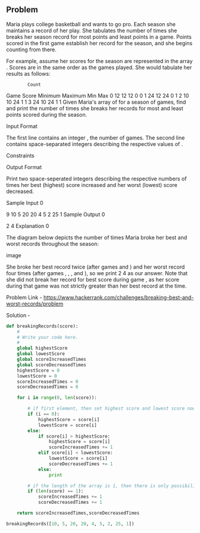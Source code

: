 ## Problem

Maria plays college basketball and wants to go pro. Each season she maintains a record of her play. She tabulates the number of times she breaks her season record for most points and least points in a game. Points scored in the first game establish her record for the season, and she begins counting from there.

For example, assume her scores for the season are represented in the array . Scores are in the same order as the games played. She would tabulate her results as follows:

            Count
Game  Score  Minimum  Maximum   Min Max
 0      12     12       12       0   0
 1      24     12       24       0   1
 2      10     10       24       1   1
 3      24     10       24       1   1
Given Maria's array of  for a season of  games, find and print the number of times she breaks her records for most and least points scored during the season.

Input Format

The first line contains an integer , the number of games. 
The second line contains  space-separated integers describing the respective values of .

Constraints

Output Format

Print two space-seperated integers describing the respective numbers of times her best (highest) score increased and her worst (lowest) score decreased.

Sample Input 0

9
10 5 20 20 4 5 2 25 1
Sample Output 0

2 4
Explanation 0

The diagram below depicts the number of times Maria broke her best and worst records throughout the season:

image

She broke her best record twice (after games  and ) and her worst record four times (after games , , , and ), so we print 2 4 as our answer. Note that she did not break her record for best score during game , as her score during that game was not strictly greater than her best record at the time.

Problem Link - https://www.hackerrank.com/challenges/breaking-best-and-worst-records/problem

Solution -

```python
def breakingRecords(score):
    #
    # Write your code here.
    #
    global highestScore
    global lowestScore
    global scoreIncreasedTimes
    global scoreDecreasedTimes
    highestScore = 0
    lowestScore = 0
    scoreIncreasedTimes = 0
    scoreDecreasedTimes = 0

    for i in range(0, len(score)):

        # if first element, then set highest score and lowest score now for the first element
        if (i == 0):
            highestScore = score[i]
            lowestScore = score[i]
        else:
            if score[i] > highestScore:
                highestScore = score[i]
                scoreIncreasedTimes += 1
            elif score[i] < lowestScore:
                lowestScore = score[i]
                scoreDecreasedTimes += 1
            else:
                print

        # if the length of the array is 1, then there is only possibility that it's highest and lowest counter is only 1
        if (len(score) == 1):
            scoreIncreasedTimes += 1
            scoreDecreasedTimes += 1

    return scoreIncreasedTimes,scoreDecreasedTimes

breakingRecords([10, 5, 20, 20, 4, 5, 2, 25, 1])


```
